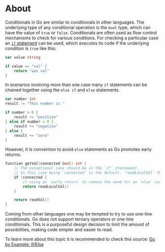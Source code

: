 # About

Conditionals in Go are similar to conditionals in other languages. The underlying type of any conditional operation is the `bool` type, which can have the value of `true` or `false`. Conditionals are often used as flow control mechanisms to check for various conditions. For checking a particular case an [`if` statement][if_statement] can be used, which executes its code if the underlying condition is `true` like this:

```go
var value string

if value == "val" {
    return "was val"
}
```

In scenarios involving more than one case many `if` statements can be chained together using the `else if` and `else` statements.

```go
var number int
result := "This number is "

if number > 0 {
    result += "positive"
} else if number < 0 {
    result += "negative"
} else {
    result += "zero"
}
```

However, it is convention to avoid `else` statements as Go promotes early returns:

```go
function getVal(connected bool) int {
    // The exceptional case should be in the `if` statemeent.
    // In this case being `connected` is the default, `readLocalVal` the fallback.
    if !connected {
        // using an `early return` to remove the need for an `else` case
        return readLocalVal()
    }

    return readVal()
}
```

Coming from other languages one may be tempted to try to use one-line conditionals. Go does not support ternary operators or one-line conditionals. This is a purposeful design decision to limit the amount of possibilities, making code simpler and easier to read.

To learn more about this topic it is recommended to check this source: [Go by Example: If/Else][go_by_example_if]

[if_statement]: https://golang.org/ref/spec#If_statements
[go_by_example_if]: https://gobyexample.com/if-else
